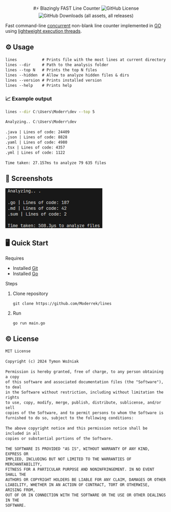 <div align="center">

   #⚡ Blazingly FAST Line Counter
   ![GitHub License](https://img.shields.io/github/license/Moderrek/lines)
   ![GitHub Downloads (all assets, all releases)](https://img.shields.io/github/downloads/Moderrek/lines/total)

</div>


Fast command-line [concurrent](https://en.wikipedia.org/wiki/Concurrent_computing) non-blank line counter implemented in [GO](https://go.dev/) using [lightweight execution threads]().

## ⚙️ Usage

```shell
lines           # Prints file with the most lines at current directory
lines --dir     # Path to the analysis folder
lines --top N   # Prints the top N files
lines --hidden  # Allow to analyze hidden files & dirs
lines --version # Prints installed version
lines --help    # Prints help
```

### 📈 Example output

```bat
lines --dir C:\Users\Moderr\dev --top 5
```

```out
Analyzing.. C:\Users\Moderr\dev

.java | Lines of code: 24409
.json | Lines of code: 8828
.yaml | Lines of code: 4980
.tsx | Lines of code: 4357
.yml | Lines of code: 1122

Time taken: 27.157ms to analyze 79 635 files
```

## 📸 Screenshots

![Example Usage](/images/ss.png)

## 🖥️ Quick Start

Requires

- Installed [Git](https://www.git-scm.com/downloads)
- Installed [Go](https://go.dev/doc/install)

Steps
1. Clone repository
   ```shell
   git clone https://github.com/Moderrek/lines
   ```
2. Run
   ```shell
   go run main.go
   ```

## © License

```license
MIT License

Copyright (c) 2024 Tymon Woźniak

Permission is hereby granted, free of charge, to any person obtaining a copy
of this software and associated documentation files (the "Software"), to deal
in the Software without restriction, including without limitation the rights
to use, copy, modify, merge, publish, distribute, sublicense, and/or sell
copies of the Software, and to permit persons to whom the Software is
furnished to do so, subject to the following conditions:

The above copyright notice and this permission notice shall be included in all
copies or substantial portions of the Software.

THE SOFTWARE IS PROVIDED "AS IS", WITHOUT WARRANTY OF ANY KIND, EXPRESS OR
IMPLIED, INCLUDING BUT NOT LIMITED TO THE WARRANTIES OF MERCHANTABILITY,
FITNESS FOR A PARTICULAR PURPOSE AND NONINFRINGEMENT. IN NO EVENT SHALL THE
AUTHORS OR COPYRIGHT HOLDERS BE LIABLE FOR ANY CLAIM, DAMAGES OR OTHER
LIABILITY, WHETHER IN AN ACTION OF CONTRACT, TORT OR OTHERWISE, ARISING FROM,
OUT OF OR IN CONNECTION WITH THE SOFTWARE OR THE USE OR OTHER DEALINGS IN THE
SOFTWARE.
```
